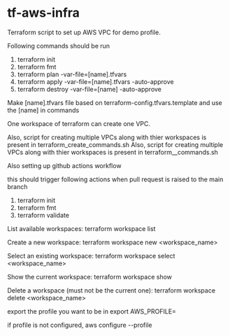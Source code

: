 # tf-aws-infra

Terraform script to set up AWS VPC for demo profile.

Following commands should be run
1. terraform init 
2. terraform fmt 
3. terraform plan -var-file=[name].tfvars   
4. terraform apply -var-file=[name].tfvars -auto-approve
5. terraform destroy -var-file=[name] -auto-approve

Make [name].tfvars file based on terraform-config.tfvars.template and use the [name] in commands

One workspace of terraform can create one VPC. 

Also, script for creating multiple VPCs along with thier workspaces is present in terraform_create_commands.sh
Also, script for creating multiple VPCs along with thier workspaces is present in terraform__commands.sh


Also setting up github actions workflow

this should trigger following actions when pull request is raised to the main branch

1. terraform init 
2. terraform fmt 
3. terraform validate 

List available workspaces:
terraform workspace list

Create a new workspace:
terraform workspace new <workspace_name>

Select an existing workspace:
terraform workspace select <workspace_name>

Show the current workspace:
terraform workspace show

Delete a workspace (must not be the current one):
terraform workspace delete <workspace_name>

export the profile you want to be in
export AWS_PROFILE=<your-profile-name>

if profile is not configured,
aws configure --profile <your-profile-name>